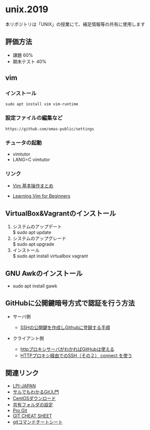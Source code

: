 # unix.2019
本リポジトリは「UNIX」の授業にて、補足情報等の共有に使用します

## 評価方法

- 課題 60%
- 期末テスト 40%

## vim

### インストール

```
sudo apt install vim vim-runtime
```

### 設定ファイルの編集など

```
https://github.com/omas-public/settings
```

### チュータの起動

- vimtutor
- LANG=C vimtutor

### リンク

- <a href="http://archiva.jp/web/tool/vim_basic.html" target="_blank">Vim 基本操作まとめ</a>

- <a href="http://www.labnol.org/internet/learning-vim-for-beginners/28820/" target="_blank">Learning Vim for Beginners</a>

## VirtualBox&Vagrantのインストール

1. システムのアップデート  
$ sudo apt update
1. システムのアップグレード  
$ sudo apt upgrade
1. インストール  
$ sudo apt install virtualbox vagrant

## GNU Awkのインストール

- sudo apt install gawk

## GitHubに公開鍵暗号方式で認証を行う方法

- サーバ側
	- <a href="http://monsat.hatenablog.com/entry/generating-ssh-keys-for-github" target="_blank">SSHの公開鍵を作成しGithubに登録する手順</a>

- クライアント側

	- <a href="http://qiita.com/n_slender/items/30db800aad7eb193c07e" target="_blank">httpプロキシサーバがわかればGitHubは使える</a>
	- <a href="http://takuya-1st.hatenablog.jp/entry/20110813/1313223707" target="_blank">HTTPプロキシ経由でのSSH（その２） connect を使う</a>

## 関連リンク

- <a href="http://www.lpi.or.jp/" target="_blank">LPI-JAPAN</a>
- <a href="http://www.backlog.jp/git-guide/" target="_blank">サルでもわかるGit入門</a>
- <a href="http://isoredirect.centos.org/centos/7/isos/x86_64/CentOS-7-x86_64-DVD-1511.iso" target="_blank">CentOSダウンロード</a>
- <a href="https://qiita.com/sudachi808/items/edc304b3ee6c1436b0fd" target="_blank">共有フォルダの設定</a>
- <a href="https://git-scm.com/book/en/v2" target="_blank">Pro Git</a>
- <a href="https://www.git-tower.com/blog/git-cheat-sheet/" target="_blank">GIT CHEAT SHEET</a>
- <a href="http://qiita.com/sutetotanuki/items/1700343852e863ba63a0" target="_blank">gitコマンドチートシート</a>